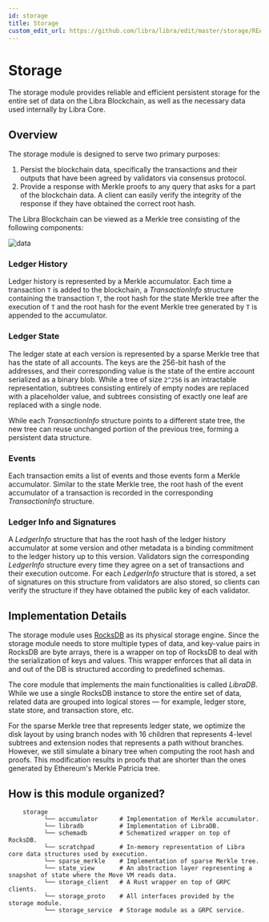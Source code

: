 ```yaml
---
id: storage
title: Storage
custom_edit_url: https://github.com/libra/libra/edit/master/storage/README.md
---
```


# Storage

The storage module provides reliable and efficient persistent storage for the
entire set of data on the Libra Blockchain, as well as the necessary data used
internally by Libra Core.

## Overview

The storage module is designed to serve two primary purposes:

1. Persist the blockchain data, specifically the transactions and their outputs
   that have been agreed by validators via consensus protocol.
2. Provide a response with Merkle proofs to any query that asks for a part of the
   blockchain data. A client can easily verify the integrity of the response if
   they have obtained the correct root hash.

The Libra Blockchain can be viewed as a Merkle tree consisting of the following
components:

![data](assets/data.png)

### Ledger History

Ledger history is represented by a Merkle accumulator. Each time a transaction
`T` is added to the blockchain, a *TransactionInfo* structure containing the
transaction `T`, the root hash for the state Merkle tree after the execution of
`T` and the root hash for the event Merkle tree generated by `T` is appended to
the accumulator.

### Ledger State

The ledger state at each version is represented by a sparse Merkle tree that has the
state of all accounts. The keys are the 256-bit hash of the addresses, and their
corresponding value is the state of the entire account serialized as a binary
blob. While a tree of size `2^256` is an intractable representation, subtrees
consisting entirely of empty nodes are replaced with a placeholder value, and
subtrees consisting of exactly one leaf are replaced with a single node.

While each *TransactionInfo* structure points to a different state tree, the new
tree can reuse unchanged portion of the previous tree, forming a persistent data
structure.

### Events

Each transaction emits a list of events and those events form a Merkle accumulator.
Similar to the state Merkle tree, the root hash of the event accumulator of a
transaction is recorded in the corresponding *TransactionInfo* structure.

### Ledger Info and Signatures

A *LedgerInfo* structure that has the root hash of the ledger history
accumulator at some version and other metadata is a binding commitment to
the ledger history up to this version. Validators sign the corresponding
*LedgerInfo* structure every time they agree on a set of transactions and their
execution outcome. For each *LedgerInfo* structure that is stored, a set of
signatures on this structure from validators are also stored, so
clients can verify the structure if they have obtained the public key of each
validator.

## Implementation Details

The storage module uses [RocksDB](https://rocksdb.org/) as its physical storage
engine. Since the storage module needs to store multiple types of data, and
key-value pairs in RocksDB are byte arrays, there is a wrapper on top of RocksDB
to deal with the serialization of keys and values. This wrapper enforces that all data in and
out of the DB is structured according to predefined schemas.

The core module that implements the main functionalities is called *LibraDB*.
While we use a single RocksDB instance to store the entire set of data, related
data are grouped into logical stores &mdash; for example, ledger store, state store,
and transaction store, etc.

For the sparse Merkle tree that represents ledger state, we optimize the disk
layout by using branch nodes with 16 children that represents 4-level subtrees
and extension nodes that represents a path without branches. However, we still
simulate a binary tree when computing the root hash and proofs. This modification
results in proofs that are shorter than the ones generated by Ethereum's Merkle
Patricia tree.

## How is this module organized?
```
    storage
          └── accumulator      # Implementation of Merkle accumulator.
          └── libradb          # Implementation of LibraDB.
          └── schemadb         # Schematized wrapper on top of RocksDB.
          └── scratchpad       # In-memory representation of Libra core data structures used by execution.
          └── sparse_merkle    # Implementation of sparse Merkle tree.
          └── state_view       # An abstraction layer representing a snapshot of state where the Move VM reads data.
          └── storage_client   # A Rust wrapper on top of GRPC clients.
          └── storage_proto    # All interfaces provided by the storage module.
          └── storage_service  # Storage module as a GRPC service.
```

